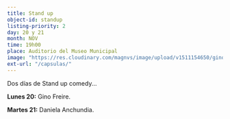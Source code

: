 ```yaml
---
title: Stand up
object-id: standup
listing-priority: 2
day: 20 y 21
month: NOV
time: 19h00
place: Auditorio del Museo Municipal
image: "https://res.cloudinary.com/magnvs/image/upload/v1511154650/gino_fdhaii.jpg"
ext-url: "/capsulas/"
---
```


Dos días de Stand up comedy...

<b>Lunes 20:</b> Gino Freire.

<b>Martes 21:</b> Daniela Anchundia.

